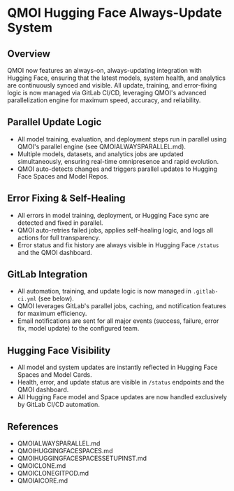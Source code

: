 # QMOI Hugging Face Always-Update System

## Overview
QMOI now features an always-on, always-updating integration with Hugging Face, ensuring that the latest models, system health, and analytics are continuously synced and visible. All update, training, and error-fixing logic is now managed via GitLab CI/CD, leveraging QMOI's advanced parallelization engine for maximum speed, accuracy, and reliability.

## Parallel Update Logic
- All model training, evaluation, and deployment steps run in parallel using QMOI's parallel engine (see QMOIALWAYSPARALLEL.md).
- Multiple models, datasets, and analytics jobs are updated simultaneously, ensuring real-time omnipresence and rapid evolution.
- QMOI auto-detects changes and triggers parallel updates to Hugging Face Spaces and Model Repos.

## Error Fixing & Self-Healing
- All errors in model training, deployment, or Hugging Face sync are detected and fixed in parallel.
- QMOI auto-retries failed jobs, applies self-healing logic, and logs all actions for full transparency.
- Error status and fix history are always visible in Hugging Face `/status` and the QMOI dashboard.

## GitLab Integration
- All automation, training, and update logic is now managed in `.gitlab-ci.yml` (see below).
- QMOI leverages GitLab's parallel jobs, caching, and notification features for maximum efficiency.
- Email notifications are sent for all major events (success, failure, error fix, model update) to the configured team.

## Hugging Face Visibility
- All model and system updates are instantly reflected in Hugging Face Spaces and Model Cards.
- Health, error, and update status are visible in `/status` endpoints and the QMOI dashboard.
- All Hugging Face model and Space updates are now handled exclusively by GitLab CI/CD automation.

## References
- QMOIALWAYSPARALLEL.md
- QMOIHUGGINGFACESPACES.md
- QMOIHUGGINGFACESPACESSETUPINST.md
- QMOICLONE.md
- QMOICLONEGITPOD.md
- QMOIAICORE.md 